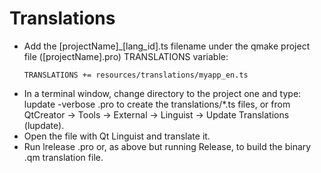 # Translations

- Add the [projectName]_[lang_id].ts filename under the qmake project file ([projectName].pro) TRANSLATIONS variable:
  ```
  TRANSLATIONS += resources/translations/myapp_en.ts
  ```
- In a terminal window, change directory to the project one and type: lupdate -verbose <projectName>.pro
  to create the translations/*.ts files, or from QtCreator -> Tools -> External -> Linguist -> Update Translations (lupdate).
- Open the file with Qt Linguist and translate it.
- Run lrelease <projectName>.pro or, as above but running Release, to build the binary .qm translation file.

